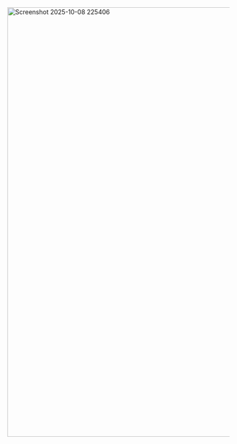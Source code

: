 <img width="1919" height="972" alt="Screenshot 2025-10-08 225406" src="https://github.com/user-attachments/assets/48fb53a1-6054-4726-abaa-e71fcb6e946c" />
